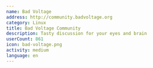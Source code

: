 ```yaml
---
name: Bad Voltage
address: http://community.badvoltage.org
category: Linux
title: Bad Voltage Community
description: Tasty discussion for your eyes and brain
userCount: 861
icon: bad-voltage.png
activity: medium
language: en
---
```

